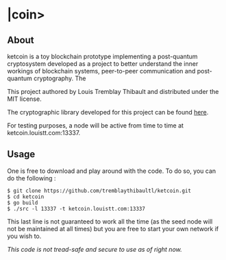 # |coin> 
## About
ketcoin is a toy blockchain prototype implementing a post-quantum cryptosystem 
developed as a project to better understand the inner workings of blockchain 
systems, peer-to-peer communication and post-quantum cryptography.
The 

This project authored by Louis Tremblay Thibault and distributed under the 
MIT license.

The cryptographic library developed for this project can be found [here](https://github.com/tremblaythibaultl/AMSS).

For testing purposes, a node will be active from time to time at 
ketcoin.louistt.com:13337.

## Usage
One is free to download and play around with the code. To do so, you can do 
the following : 

`$ git clone https://github.com/tremblaythibaultl/ketcoin.git`  
`$ cd ketcoin`  
`$ go build`  
`$ ./src -l 13337 -t ketcoin.louistt.com:13337`


This last line is not guaranteed to work all the time (as the seed node will 
not be maintained at all times) but you are free to start your own network 
if you wish to.

*This code is not tread-safe and secure to use as of right now.*
